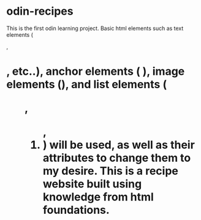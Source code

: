 # odin-recipes

This is the first odin learning project. Basic html elements such as text elements (<p>, <h1>, etc..), anchor elements (<a> <link>), image elements (<img>), and list elements (<ul>, <ol>, <li>) will be used, as well as their attributes to change them to my desire. This is a recipe website built using knowledge from html foundations.